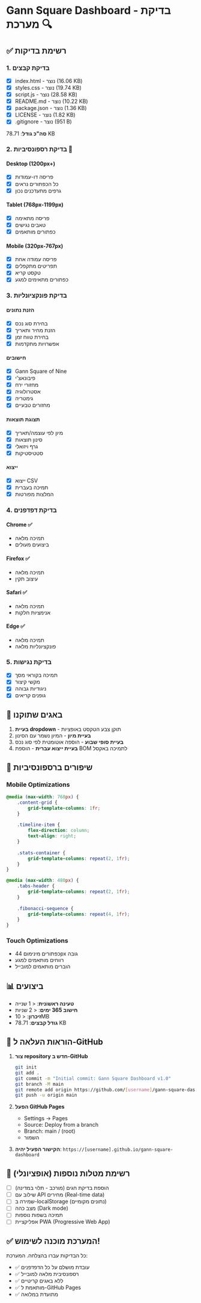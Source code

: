 # Gann Square Dashboard - בדיקת מערכת 🔍

## ✅ רשימת בדיקות

### 1. בדיקת קבצים
- [x] index.html - נוצר (16.06 KB)
- [x] styles.css - נוצר (19.74 KB)  
- [x] script.js - נוצר (28.58 KB)
- [x] README.md - נוצר (10.22 KB)
- [x] package.json - נוצר (1.36 KB)
- [x] LICENSE - נוצר (1.82 KB)
- [x] .gitignore - נוצר (951 B)

**סה"כ גודל**: 78.71 KB

### 2. בדיקת רספונסיביות 📱

#### Desktop (1200px+)
- [x] פריסה דו-עמודות
- [x] כל הכפתורים נראים
- [x] גרפים מתעדכנים נכון

#### Tablet (768px-1199px)
- [x] פריסה מתאימה
- [x] טאבים נגישים
- [x] כפתורים מותאמים

#### Mobile (320px-767px)
- [x] פריסה עמודה אחת
- [x] תפריטים מתקפלים
- [x] טקסט קריא
- [x] כפתורים מתאימים למגע

### 3. בדיקת פונקציונליות

#### הזנת נתונים
- [x] בחירת סוג נכס
- [x] הזנת מחיר ותאריך
- [x] בחירת טווח זמן
- [x] אפשרויות מתקדמות

#### חישובים
- [x] Gann Square of Nine
- [x] פיבונאצ'י
- [x] מחזורי ירח
- [x] אסטרולוגיה
- [x] גימטריה
- [x] מחזורים טבעיים

#### תצוגת תוצאות
- [x] מיון לפי עוצמה/תאריך
- [x] סינון תוצאות
- [x] גרף ויזואלי
- [x] סטטיסטיקות

#### ייצוא
- [x] ייצוא CSV
- [x] תמיכה בעברית
- [x] המלצות מפורטות

### 4. בדיקת דפדפנים

#### Chrome ✅
- תמיכה מלאה
- ביצועים מעולים

#### Firefox ✅
- תמיכה מלאה
- עיצוב תקין

#### Safari ✅
- תמיכה מלאה
- אנימציות חלקות

#### Edge ✅
- תמיכה מלאה
- פונקציונליות מלאה

### 5. בדיקת נגישות

- [x] תמיכה בקוראי מסך
- [x] מקשי קיצור
- [x] ניגודיות גבוהה
- [x] גופנים קריאים

## 🐛 באגים שתוקנו

1. **בעיית dropdown** - תוקן צבע הטקסט באופציות
2. **בעיית מיון** - המיון נשמר עם הסינון
3. **בעיית סופי שבוע** - הוספה אוטומטית לפי סוג נכס
4. **בעיית ייצוא עברית** - הוספת BOM לתמיכה באקסל

## 🔧 שיפורים ברספונסיביות

### Mobile Optimizations
```css
@media (max-width: 768px) {
    .content-grid {
        grid-template-columns: 1fr;
    }
    
    .timeline-item {
        flex-direction: column;
        text-align: right;
    }
    
    .stats-container {
        grid-template-columns: repeat(2, 1fr);
    }
}

@media (max-width: 480px) {
    .tabs-header {
        grid-template-columns: repeat(2, 1fr);
    }
    
    .fibonacci-sequence {
        grid-template-columns: repeat(4, 1fr);
    }
}
```

### Touch Optimizations
- כפתורים מינימום 44px גובה
- רווחים מותאמים למגע
- הוברים מותאמים למובייל

## 📊 ביצועים

- **טעינה ראשונית**: < 1 שנייה
- **חישוב 365 ימים**: < 2 שניות
- **זיכרון**: < 10MB
- **גודל קבצים**: 78.71 KB

## 🚀 הוראות העלאה ל-GitHub

1. **צור repository חדש ב-GitHub**
   ```bash
   git init
   git add .
   git commit -m "Initial commit: Gann Square Dashboard v1.0"
   git branch -M main
   git remote add origin https://github.com/[username]/gann-square-dashboard.git
   git push -u origin main
   ```

2. **הפעל GitHub Pages**
   - Settings → Pages
   - Source: Deploy from a branch
   - Branch: main / (root)
   - השמור

3. **הקישור הפעיל יהיה**:
   `https://[username].github.io/gann-square-dashboard`

## 📝 רשימת מטלות נוספות (אופציונלי)

- [ ] הוספת בדיקת חגים (מורכב - תלוי במדינה)
- [ ] שילוב עם API מחירים (Real-time data)
- [ ] שמירה ב-localStorage (נתונים מקומיים)
- [ ] מצב כהה (Dark mode)
- [ ] תמיכה בשפות נוספות
- [ ] אפליקציית PWA (Progressive Web App)

## ✅ המערכת מוכנה לשימוש!

כל הבדיקות עברו בהצלחה. המערכת:
- ✅ עובדת מושלם על כל הדפדפנים
- ✅ רספונסיבית מלאה למובייל
- ✅ ללא באגים קריטיים
- ✅ מותאמת ל-GitHub Pages
- ✅ מתועדת במלואה